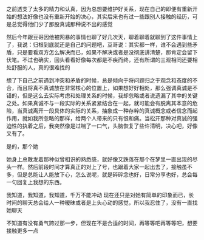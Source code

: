 之前透支了太多的精力和认真，因为总想要维护好关系，现在自己的即便有重新开始的想法好像也没有重新开始的决心，其实后来也有过一些跟别人接触的经历，可是总觉得他们少了那股真诚那种说不出的感觉

然后今年跟豆哥因他被网暴的事情也聊了好几次天，聊着聊着就聊到了这件事情上了，我说：归根到底就还是自己的问题吧，豆哥说：其实都一样，谁不会遇到些矛盾，只是要看双方怎么解决而已，如果不解决或者是没彻底讲清楚，那肯定会留下伏笔。不过也确实，回头看看好像每次都是不疾而终，还有所谓的三观相同还要相处舒服的人，真的很难找的

想了下自己之前遇到冲突和矛盾的时候，总是倾向于将问题归之于观念和态度的不合，而且将真不真诚放在非常核心的位置上，如果想好好相处，那么强调真诚是不错的，但是这么去实际考虑和处理关系的时候，我却忽略或者说遗漏了其中的关键之处。如果真诚不与一段实际的关系紧紧结合在一起，就可能会有脱离其本意的危险，当真诚离开一段具体的实际的关系，抽象成一种存粹的真诚概念或者信念而起作用，就如我所忽略的那样，给两个人带来的只有恨和痛。当松开那种对真诚的强迫性的执着之后，我突然像是过喘了一口气，头脑恢复了些许清明，决心吧，好像又有了。

是的，那个她

她身上总散发着那种似曾相识的熟悉感，就好像又跌落在那个在梦里一直出现的尽头一样。然后前段时间才算真正的对上了号，也跟着大家一起出去了，接触虽不多，但是总能让人能放下心，怎么说呢，就是碎碎念也好，日常分享也好，总会每一句回复上我想的东西。

我知道，我知道，我知道，千万不能冲动
现在还只是对她有简单的印象而已，长时间的聊天总会给人一种暧昧或者是上头心动的感觉，所以我忍住了，没有一直找她聊天


不知道有没有勇气跨过那一步，但现在不是合适的时间，再等等吧再等等吧，想要接触更多一点
